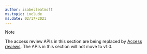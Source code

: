 ```yaml
---
author: isabelleatmsft
ms.topic: include
ms.date: 02/17/2021
---
```


<!-- markdownlint-disable MD041-->

>[!NOTE]
>The access review APIs in this section are being replaced by [Access reviews](https://docs.microsoft.com/en-us/graph/api/resources/accessreviewsv2-root?view=graph-rest-beta). The APIs in this section will not move to v1.0.

